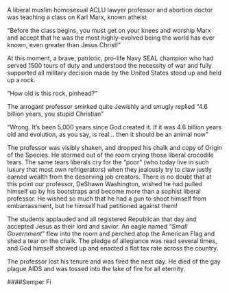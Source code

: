 A liberal muslim homosexual ACLU lawyer professor and abortion doctor was teaching a class on Karl Marx, known atheist

“Before the class begins, you must get on your knees and worship Marx and accept that he was the most highly-evolved being the world has ever known, even greater than Jesus Christ!”

At this moment, a brave, patriotic, pro-life Navy SEAL champion who had served 1500 tours of duty and understood the necessity of war and fully supported all military decision made by the United States stood up and held up a rock.

“How old is this rock, pinhead?”

The arrogant professor smirked quite Jewishly and smugly replied “4.6 billion years, you stupid Christian”

“Wrong. It’s been 5,000 years since God created it. If it was 4.6 billion years old and evolution, as you say, is real… then it should be an animal now”

The professor was visibly shaken, and dropped his chalk and copy of Origin of the Species. He stormed out of the room crying those liberal crocodile tears. The same tears liberals cry for the “poor” (who today live in such luxury that most own refrigerators) when they jealously try to claw justly earned wealth from the deserving job creators. There is no doubt that at this point our professor, DeShawn Washington, wished he had pulled himself up by his bootstraps and become more than a sophist liberal professor. He wished so much that he had a gun to shoot himself from embarrassment, but he himself had petitioned against them!

The students applauded and all registered Republican that day and accepted Jesus as their lord and savior. An eagle named “*Small Government*” flew into the room and perched atop the American Flag and shed a tear on the chalk. The pledge of allegiance was read several times, and God himself showed up and enacted a flat tax rate across the country.

The professor lost his tenure and was fired the next day. He died of the gay plague AIDS and was tossed into the lake of fire for all eternity.

####Semper Fi
